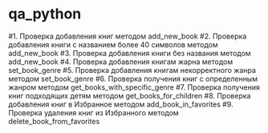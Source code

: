 # qa_python
#1. Проверка добавления книг методом add_new_book
#2. Проверка добавления книги с названием более 40 символов методом add_new_book
#3. Проверка добавления книги без названия методом add_new_book
#4. Проверка добавления книгам жарна методом set_book_genre
#5. Проверка добавления книгам некорректного жанра методом set_book_genre
#6. Проверка получения книг с определенным жанром методом get_books_with_specific_genre
#7. Проверка получения книг подходящих детям методом get_books_for_children
#8. Проверка добавления книг в Избранное методом add_book_in_favorites
#9. Проверка удаления книг из Избранного методом delete_book_from_favorites
